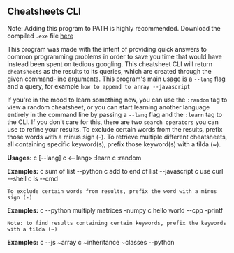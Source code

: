 Cheatsheets CLI
----------------------------

Note: Adding this program to PATH is highly recommended.
Download the compiled `.exe` file [here](https://github.com/MihaiZecheru/cheatsheets/edit/main/README.md)

This program was made with the intent of providing quick answers to common programming problems in order
to save you time that would have instead been spent on tedious googling. This cheatsheet CLI will return
`cheatsheets` as the results to its queries, which are created through the given command-line arguments.
This program's main usage is a `--lang` flag and a query, for example `how to append to array --javascript`

If you're in the mood to learn something new, you can use the `:random` tag to view a random cheatsheet, or
you can start learning another language entirely in the command line by passing a `--lang` flag and the `:learn`
tag to the CLI. If you don't care for this, there are two `search operators` you can use to refine your results.
To exclude certain words from the results, prefix those words with a minus sign (-). To retrieve multiple different
cheatsheets, all containing specific keyword(s), prefix those keyword(s) with a tilda (~).

**Usages:**
        c <command> [--lang]
        c <--lang> :learn
        c :random

**Examples:**
        c sum of list --python
        c add to end of list --javascript
        c use curl --shell
        c ls --cmd

`To exclude certain words from results, prefix the word with a minus sign (-)`

**Examples:**
        c --python multiply matrices -numpy
        c hello world --cpp -printf

`Note: to find results containing certain keywords, prefix the keywords with a tilda (~)`

**Examples:**
        c --js ~array
        c ~inheritance ~classes --python
